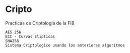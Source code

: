 Cripto
======
Practicas de Criptologia de la FIB

	AES 256
	ECC - Curvas Elipticas
	SHA256
	Sistema Criptologico usando los anteriores algoritmos
